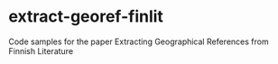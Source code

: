 # extract-georef-finlit
Code samples for the paper Extracting Geographical References from Finnish Literature
